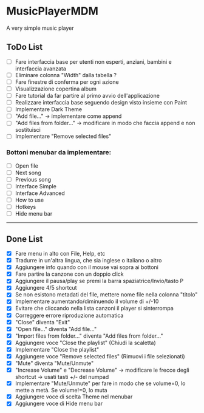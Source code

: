 # MusicPlayerMDM
A very simple music player

## ToDo List
- [ ] Fare interfaccia base per utenti non esperti, anziani, bambini e interfaccia avanzata
- [ ] Eliminare colonna "Width" dalla tabella ?
- [ ] Fare finestre di conferma per ogni azione
- [ ] Visualizzazione copertina album
- [ ] Fare tutorial da far partire al primo avvio dell'applicazione
- [ ] Realizzare interfaccia base seguendo design visto insieme con Paint
- [ ] Implementare Dark Theme
- [ ] "Add file..." &rarr; implementare come append
- [ ] "Add files from folder..." &rarr; modificare in modo che faccia append e non sostituisci
- [ ] Implementare "Remove selected files"

### Bottoni menubar da implementare:
- [ ] Open file
- [ ] Next song
- [ ] Previous song
- [ ] Interface Simple
- [ ] Interface Advanced
- [ ] How to use
- [ ] Hotkeys
- [ ] Hide menu bar
---

## Done List
- [X] Fare menu in alto con File, Help, etc
- [X] Tradurre in un'altra lingua, che sia inglese o italiano o altro
- [X] Aggiungere info quando con il mouse vai sopra ai bottoni
- [X] Fare partire la canzone con un doppio click 
- [X] Aggiungere il pausa/play se premi la barra spaziatrice/Invio/tasto P
- [X] Aggiungere 4/5 shortcut
- [X] Se non esistono metadati del file, mettere nome file nella colonna "titolo"
- [X] Implementare aumentando/diminuendo il volume di +/-10
- [X] Evitare che cliccando nella lista canzoni il player si sinterrompa
- [X] Correggere errore riproduzione automatica
- [X] "Close" diventa "Exit"
- [X] "Open file..." diventa "Add file..."
- [X] "Import files from folder..." diventa "Add files from folder..."
- [X] Aggiungere voce "Close the playlist" (Chiudi la scaletta)
- [X] Implementare "Close the playlist"
- [X] Aggiungere voce "Remove selected files" (Rimuovi i file selezionati)
- [X] "Mute" diventa "Mute/Unmute"
- [X] "Increase Volume" e "Decrease Volume" &rarr; modificare le frecce degli shortcut &rarr; usati tasti +/- del numpad
- [X] Implementare "Mute/Unmute" per fare in modo che se volume=0, lo mette a metà. Se volume!=0, lo muta
- [X] Aggiungere voce di scelta Theme nel menubar
- [X] Aggiungere voce di Hide menu bar
